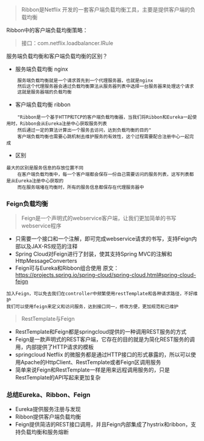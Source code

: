 
> Ribbon是Netflix 开发的一套客户端负载均衡工具，主要是提供客户端的负载均衡

Ribbon中的客户端负载均衡策略：
> 接口：com.netflix.loadbalancer.IRule


服务端负载均衡和客户端负载均衡的区别？
+ 服务端负载均衡 nginx
```html
    服务端负载均衡就是一个请求首先到一个代理服务器，也就是nginx
    然后这个代理服务器会通过负载均衡算法从服务器列表中选择一台服务器来处理这个请求
    这就是服务器端的负载均衡
```
+ 客户端负载均衡 ribbon
```vue
    "Ribbon是一个基于HTTP和TCP的客户端负载均衡器，当我们将Ribbon和Eureka一起使用时，Ribbon会从Eureka注册中心获取服务列表
    然后通过一定的算法计算出一个服务去访问，达到负载均衡的目的"
    客户端负载均衡也需要心跳机制去维护服务的有效性，这个过程需要配合注册中心一起完成
```
+ 区别
```properties
最大的区别是服务信息的存放位置不同
    在客户端负载均衡中，每一个客户端都会保存一份自己需要访问的服务列表，这写列表都是从Eureka注册中心获取的
    而在服务端堵在均衡时，所有的服务信息都保存在代理服务器中
```

### Feign负载均衡

> Feign是一个声明式的webservice客户端，让我们更加简单的书写webservice程序

+ 只需要一个接口和一个注解，即可完成webservice请求的书写，支持Feign内部以及JAX-RS规范的注释
+ Spring Cloud对Feign进行了封装，使其支持Spring MVC的注解和HttpMessageConverters
+ Feign可与Eureka和Ribbon组合使用
原文：https://projects.spring.io/spring-cloud/spring-cloud.html#spring-cloud-feign

```text
加入Feign，可以免去我们在controller中频繁使用restTemplate和各种请求路径，不好维护
我们可以使用feign来定义和访问服务，达到接口同一，修改方便，更加规范和已维护
```
> RestTemplate与Feign

+ RestTemplate和Feign都是springcloud提供的一种调用REST服务的方式
+ Feign是一款声明式的REST客户端，它存在的目的就是为简化REST服务的调用，内部提供了HTTP请求的模板
+ springcloud Netflix 的微服务都是通过HTTP接口的形式暴露的，所以可以使用Apache的HttpClient、RestTemplate或者Feign区调用服务
+ 简单来说Feign和RestTemplate一样是用来远程调用服务的，只是RestTemplate的API写起来更加复杂

### 总结Eureka、Ribbon、Feign

+ Eureka提供服务注册与发现
+ Ribbon提供客户端负载均衡
+ Feign提供简洁的REST接口调用，并且Feign内部集成了hystrix和ribbon，支持负载均衡和服务熔断










